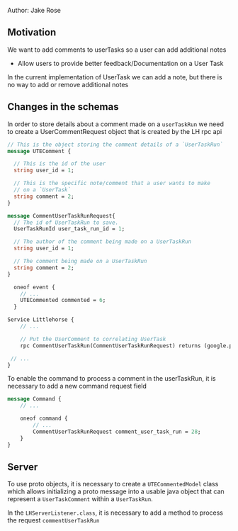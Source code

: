 Author: Jake Rose

## Motivation

We want to add comments to userTasks so a user can add additional notes

* Allow users to provide better feedback/Documentation on a User Task 

In the current implementation of UserTask we can add a note, but there is no way to add or remove additional notes 


## Changes in the schemas

In order to store details about a comment made on a `userTaskRun` we need to create a UserCommentRequest object that is created by the LH rpc api

```proto
// This is the object storing the comment details of a `UserTaskRun`
message UTEComment {

  // This is the id of the user 
  string user_id = 1;

  // This is the specific note/comment that a user wants to make 
  // on a `UserTask`
  string comment = 2;
}
```


```proto
message CommentUserTaskRunRequest{
  // The id of UserTaskRun to save.
  UserTaskRunId user_task_run_id = 1;

  // The author of the comment being made on a UserTaskRun
  string user_id = 1;

  // The comment being made on a UserTaskRun
  string comment = 2;
}

```

```proto
  oneof event {
    // ...
    UTECommented commented = 6;
  }
```

```proto
Service Littlehorse {
    // ...

    // Put the UserComment to correlating UserTask
    rpc CommentUserTaskRun(CommentUserTaskRunRequest) returns (google.protobuf.Empty) {};

 // ...
}
```
To enable the command to process a comment in the userTaskRun, it is necessary to add a new command request field

```proto
message Command {
    // ...

    oneof command {
        // ...
        CommentUserTaskRunRequest comment_user_task_run = 28;
    }
}

```

## Server
To use proto objects, it is necessary to create a `UTECommentedModel` class which allows initializing a proto message into a
usable java object that can represent a `UserTaskComment` within a `UserTaskRun`. 

In the `LHServerListener.class`, it is necessary to add a method to process the request `commentUserTaskRun`



